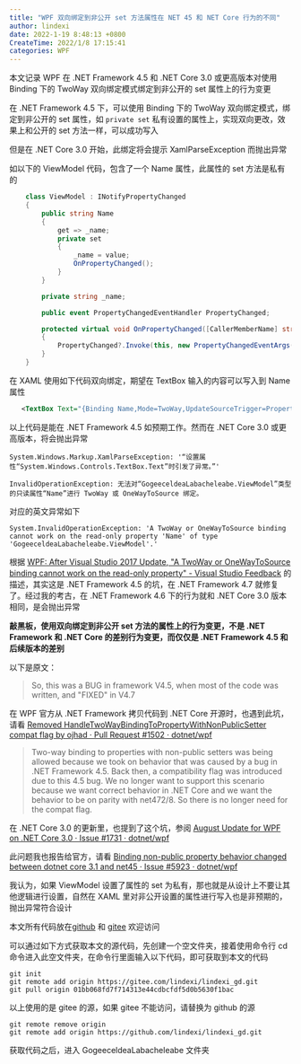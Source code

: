 ```yaml
---
title: "WPF 双向绑定到非公开 set 方法属性在 NET 45 和 NET Core 行为的不同"
author: lindexi
date: 2022-1-19 8:48:13 +0800
CreateTime: 2022/1/8 17:15:41
categories: WPF
---
```


本文记录 WPF 在 .NET Framework 4.5 和 .NET Core 3.0 或更高版本对使用 Binding 下的 TwoWay 双向绑定模式绑定到非公开的 set 属性上的行为变更

<!--more-->


<!-- CreateTime:2022/1/8 17:15:41 -->

<!-- 发布 -->

在 .NET Framework 4.5 下，可以使用 Binding 下的 TwoWay 双向绑定模式，绑定到非公开的 set 属性，如 `private set` 私有设置的属性上，实现双向更改，效果上和公开的 set 方法一样，可以成功写入

但是在 .NET Core 3.0 开始，此绑定将会提示 XamlParseException 而抛出异常

如以下的 ViewModel 代码，包含了一个 Name 属性，此属性的 set 方法是私有的

```csharp
    class ViewModel : INotifyPropertyChanged
    {
        public string Name
        {
            get => _name;
            private set
            {
                _name = value;
                OnPropertyChanged();
            }
        }

        private string _name;

        public event PropertyChangedEventHandler PropertyChanged;

        protected virtual void OnPropertyChanged([CallerMemberName] string propertyName = null)
        {
            PropertyChanged?.Invoke(this, new PropertyChangedEventArgs(propertyName));
        }
    }
```

在 XAML 使用如下代码双向绑定，期望在 TextBox 输入的内容可以写入到 Name 属性

```xml
   <TextBox Text="{Binding Name,Mode=TwoWay,UpdateSourceTrigger=PropertyChanged}"></TextBox>
```

以上代码是能在 .NET Framework 4.5 如预期工作。然而在 .NET Core 3.0 或更高版本，将会抛出异常

```
System.Windows.Markup.XamlParseException: '“设置属性“System.Windows.Controls.TextBox.Text”时引发了异常。”'

InvalidOperationException: 无法对“GogeeceldeaLabacheleabe.ViewModel”类型的只读属性“Name”进行 TwoWay 或 OneWayToSource 绑定。
```

对应的英文异常如下

```
System.InvalidOperationException: 'A TwoWay or OneWayToSource binding cannot work on the read-only property 'Name' of type 'GogeeceldeaLabacheleabe.ViewModel'.'
```

根据 [WPF: After Visual Studio 2017 Update, "A TwoWay or OneWayToSource binding cannot work on the read-only property" - Visual Studio Feedback](https://developercommunity.visualstudio.com/t/wpf-after-visual-studio-2017-update-a-twoway-or-on/171772 ) 的描述，其实这是 .NET Framework 4.5 的坑，在 .NET Framework 4.7 就修复了。经过我的考古，在 .NET Framework 4.6 下的行为就和 .NET Core 3.0 版本相同，是会抛出异常

**敲黑板，使用双向绑定到非公开 set 方法的属性上的行为变更，不是 .NET Framework 和 .NET Core 的差别行为变更，而仅仅是 .NET Framework 4.5 和后续版本的差别**

以下是原文：

> So, this was a BUG in framework V4.5, when most of the code was written, and "FIXED" in V4.7

在 WPF 官方从 .NET Framework 拷贝代码到 .NET Core 开源时，也遇到此坑，请看 [Removed HandleTwoWayBindingToPropertyWithNonPublicSetter compat flag by ojhad · Pull Request #1502 · dotnet/wpf](https://github.com/dotnet/wpf/pull/1502 )

> Two-way binding to properties with non-public setters was being allowed because we took on behavior that was caused by a bug in .NET Framework 4.5. Back then, a compatibility flag was introduced due to this 4.5 bug. We no longer want to support this scenario because we want correct behavior in .NET Core and we want the behavior to be on parity with net472/8. So there is no longer need for the compat flag.

在 .NET Core 3.0 的更新里，也提到了这个坑，参阅 [August Update for WPF on .NET Core 3.0 · Issue #1731 · dotnet/wpf](https://github.com/dotnet/wpf/issues/1731 )

此问题我也报告给官方，请看 [Binding non-public property behavior changed between dotnet core 3.1 and net45 · Issue #5923 · dotnet/wpf](https://github.com/dotnet/wpf/issues/5923 )

我认为，如果 ViewModel 设置了属性的 set 为私有，那也就是从设计上不要让其他逻辑进行设置，自然在 XAML 里对非公开设置的属性进行写入也是非预期的，抛出异常符合设计

本文所有代码放在[github](https://github.com/lindexi/lindexi_gd/tree/01bb068fd7f714313e44cdbcfdf5d0b5630f1bac/GogeeceldeaLabacheleabe) 和 [gitee](https://gitee.com/lindexi/lindexi_gd/tree/01bb068fd7f714313e44cdbcfdf5d0b5630f1bac/GogeeceldeaLabacheleabe) 欢迎访问

可以通过如下方式获取本文的源代码，先创建一个空文件夹，接着使用命令行 cd 命令进入此空文件夹，在命令行里面输入以下代码，即可获取到本文的代码

```
git init
git remote add origin https://gitee.com/lindexi/lindexi_gd.git
git pull origin 01bb068fd7f714313e44cdbcfdf5d0b5630f1bac
```

以上使用的是 gitee 的源，如果 gitee 不能访问，请替换为 github 的源

```
git remote remove origin
git remote add origin https://github.com/lindexi/lindexi_gd.git
```

获取代码之后，进入 GogeeceldeaLabacheleabe 文件夹

